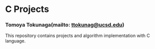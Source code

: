 # C Projects
### Tomoya Tokunaga(mailto: ttokunag@ucsd.edu)

This repository contains projects and algorithm implementation with C language.
